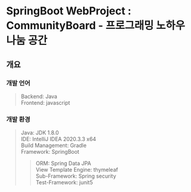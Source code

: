 SpringBoot WebProject : CommunityBoard - 프로그래밍 노하우 나눔 공간
=====================


개요
-----

### 개발 언어  
> Backend: Java  
> Frontend: javascript  

### 개발 환경  
> Java: JDK 1.8.0  
> IDE: IntelliJ IDEA 2020.3.3 x64  
> Build Management: Gradle  
> Framework: SpringBoot  
> > ORM: Spring Data JPA  
> > View Template Engine: thymeleaf  
> > Sub-Framework: Spring security  
> > Test-Framework: junit5  

